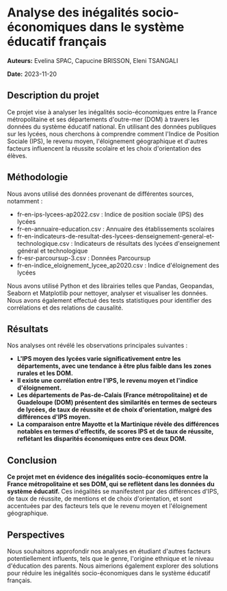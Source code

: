 # Analyse des inégalités socio-économiques dans le système éducatif français

**Auteurs:** Evelina SPAC, Capucine BRISSON, Eleni TSANGALI

**Date:** 2023-11-20

## Description du projet

Ce projet vise à analyser les inégalités socio-économiques entre la France métropolitaine et ses départements d'outre-mer (DOM) à travers les données du système éducatif national. En utilisant des données publiques sur les lycées, nous cherchons à comprendre comment l'Indice de Position Sociale (IPS), le revenu moyen, l'éloignement géographique et d'autres facteurs influencent la réussite scolaire et les choix d'orientation des élèves.

## Méthodologie

Nous avons utilisé des données provenant de différentes sources, notamment :

* fr-en-ips-lycees-ap2022.csv : Indice de position sociale (IPS) des lycées
* fr-en-annuaire-education.csv : Annuaire des établissements scolaires
* fr-en-indicateurs-de-resultat-des-lycees-denseignement-general-et-technologique.csv : Indicateurs de résultats des lycées d'enseignement général et technologique
* fr-esr-parcoursup-3.csv : Données Parcoursup
* fr-en-indice_eloignement_lycee_ap2020.csv : Indice d'éloignement des lycées

Nous avons utilisé Python et des librairies telles que Pandas, Geopandas, Seaborn et Matplotlib pour nettoyer, analyser et visualiser les données. Nous avons également effectué des tests statistiques pour identifier des corrélations et des relations de causalité.

## Résultats

Nos analyses ont révélé les observations principales suivantes :

* **L'IPS moyen des lycées varie significativement entre les départements, avec une tendance à être plus faible dans les zones rurales et les DOM.**
* **Il existe une corrélation entre l'IPS, le revenu moyen et l'indice d'éloignement.**
* **Les départements de Pas-de-Calais (France métropolitaine) et de Guadeloupe (DOM) présentent des similarités en termes de secteurs de lycées, de taux de réussite et de choix d'orientation, malgré des différences d'IPS moyen.**
* **La comparaison entre Mayotte et la Martinique révèle des différences notables en termes d'effectifs, de scores IPS et de taux de réussite, reflétant les disparités économiques entre ces deux DOM.**

## Conclusion

**Ce projet met en évidence des inégalités socio-économiques entre la France métropolitaine et ses DOM, qui se reflètent dans les données du système éducatif.** Ces inégalités se manifestent par des différences d'IPS, de taux de réussite, de mentions et de choix d'orientation, et sont accentuées par des facteurs tels que le revenu moyen et l'éloignement géographique.

## Perspectives

Nous souhaitons approfondir nos analyses en étudiant d'autres facteurs potentiellement influents, tels que le genre, l'origine ethnique et le niveau d'éducation des parents. Nous aimerions également explorer des solutions pour réduire les inégalités socio-économiques dans le système éducatif français.
